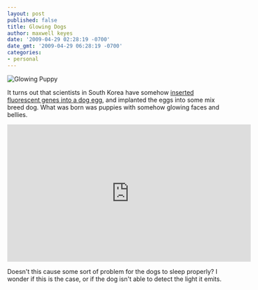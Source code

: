 ```yaml
---
layout: post
published: false
title: Glowing Dogs
author: maxwell keyes
date: '2009-04-29 02:28:19 -0700'
date_gmt: '2009-04-29 06:28:19 -0700'
categories:
- personal
---
```


![Glowing Puppy]({{site.assets.url_prefix}}/images/posts/glowing-puppy.jpg "Glowing puppy")

It turns out that scientists in South Korea have somehow [inserted fluorescent
genes into a dog egg](https://www.youtube.com/watch?v=z3zSZDjRUXA), and
implanted the eggs into some mix breed dog. What was born was puppies with
somehow glowing faces and bellies.

<iframe width="560" height="315" src="https://www.youtube.com/embed/QaLLZWZ85wQ" frameborder="0" allowfullscreen></iframe>

Doesn't this cause some sort of problem for the dogs to sleep properly? I wonder
if this is the case, or if the dog isn't able to detect the light it emits.
